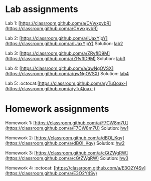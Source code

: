 # Lab assignments

Lab 1: [https://classroom.github.com/a/CVwxpvbR](https://classroom.github.com/a/CVwxpvbR)

Lab 2: [https://classroom.github.com/a/lUaxYjpY](https://classroom.github.com/a/lUaxYjpY) Solution: [lab2](https://github.com/TP1-HHU/lab2)

Lab 3: [https://classroom.github.com/a/ZRvfID9M](https://classroom.github.com/a/ZRvfID9M) Solution: [lab3](https://github.com/TP1-HHU/lab3)

Lab 4: [https://classroom.github.com/a/qwNgOVSX](https://classroom.github.com/a/qwNgOVSX) Solution: [lab4](https://github.com/TP1-HHU/lab4)

Lab 5: :octocat:[https://classroom.github.com/a/yTuQoax-](https://classroom.github.com/a/yTuQoax-)

# Homework assignments

Homework 1:  [https://classroom.github.com/a/F7CW8m7U](https://classroom.github.com/a/F7CW8m7U) Solution: [hw1](https://github.com/TP1-HHU/hw1)

Homework 2: [https://classroom.github.com/a/dBOI_Kqy](https://classroom.github.com/a/dBOI_Kqy) Solution: [hw2](https://github.com/TP1-HHU/hw2)

Homework 3:  [https://classroom.github.com/a/cGtZWgRW](https://classroom.github.com/a/cGtZWgRW) Solution: [hw3](https://github.com/TP1-HHU/hw3)

Homework 4: :octocat: [https://classroom.github.com/a/E3O2Y4Sv](https://classroom.github.com/a/E3O2Y4Sv)
